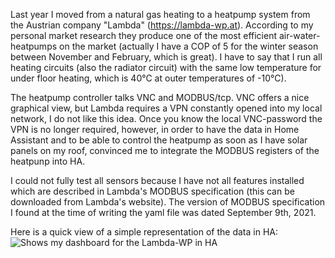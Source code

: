 Last year I moved from a natural gas heating to a heatpump system from the Austrian company "Lambda" (https://lambda-wp.at). According to my personal market research they produce one of the most efficient air-water-heatpumps on the market (actually I have a COP of 5 for the winter season between November and February, which is great). I have to say that I run all heating circuits (also the radiator circuit) with the same low temperature for under floor heating, which is 40°C at outer temperatures of -10°C).

The heatpump controller talks VNC and MODBUS/tcp. VNC offers a nice graphical view, but Lambda requires a VPN constantly opened into my local network, I do not like this idea. Once you know the local VNC-password the VPN is no longer required, however, in order to have the data in Home Assistant and to be able to control the heatpump as soon as I have solar panels on my roof, convinced me to integrate the MODBUS registers of the heatpunp into HA.

I could not fully test all sensors because I have not all features installed which are described in Lambda's MODBUS specification (this can be downloaded from Lambda's website). The version of MODBUS specification I found at the time of writing the yaml file was dated September 9th, 2021.

Here is a quick view of a simple representation of the data in HA:
<picture>
  <img alt="Shows my dashboard for the Lambda-WP in HA" src="https://up.picr.de/45219936eh.png">
</picture>
